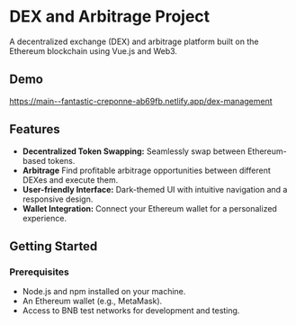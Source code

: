 # DEX and Arbitrage Project

A decentralized exchange (DEX) and arbitrage platform built on the Ethereum blockchain using Vue.js and Web3.

## Demo

https://main--fantastic-creponne-ab69fb.netlify.app/dex-management

## Features

- **Decentralized Token Swapping:** Seamlessly swap between Ethereum-based tokens.
- **Arbitrage** Find profitable arbitrage opportunities between different DEXes and execute them.
- **User-friendly Interface:** Dark-themed UI with intuitive navigation and a responsive design.
- **Wallet Integration:** Connect your Ethereum wallet for a personalized experience.

## Getting Started

### Prerequisites

- Node.js and npm installed on your machine.
- An Ethereum wallet (e.g., MetaMask).
- Access to BNB test networks for development and testing.

